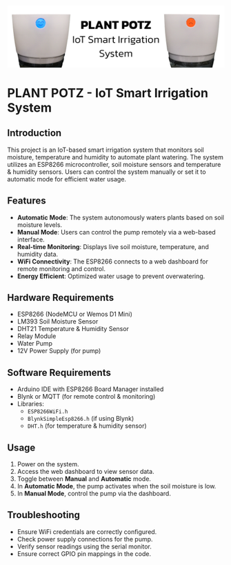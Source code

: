 ![Photo01](https://github.com/kysutrung/plant_potz/blob/main/mediaaaa/repo_cover1.jpg)

# PLANT POTZ - IoT Smart Irrigation System

## Introduction
This project is an IoT-based smart irrigation system that monitors soil moisture, temperature and humidity to automate plant watering. The system utilizes an ESP8266 microcontroller, soil moisture sensors and temperature & humidity sensors. Users can control the system manually or set it to automatic mode for efficient water usage.

## Features
- **Automatic Mode**: The system autonomously waters plants based on soil moisture levels.
- **Manual Mode**: Users can control the pump remotely via a web-based interface.
- **Real-time Monitoring**: Displays live soil moisture, temperature, and humidity data.
- **WiFi Connectivity**: The ESP8266 connects to a web dashboard for remote monitoring and control.
- **Energy Efficient**: Optimized water usage to prevent overwatering.

## Hardware Requirements
- ESP8266 (NodeMCU or Wemos D1 Mini)
- LM393 Soil Moisture Sensor
- DHT21 Temperature & Humidity Sensor
- Relay Module
- Water Pump
- 12V Power Supply (for pump)

## Software Requirements
- Arduino IDE with ESP8266 Board Manager installed
- Blynk or MQTT (for remote control & monitoring)
- Libraries:
  - `ESP8266WiFi.h`
  - `BlynkSimpleEsp8266.h` (if using Blynk)
  - `DHT.h` (for temperature & humidity sensor)

## Usage
1. Power on the system.
2. Access the web dashboard to view sensor data.
3. Toggle between **Manual** and **Automatic** mode.
4. In **Automatic Mode**, the pump activates when the soil moisture is low.
5. In **Manual Mode**, control the pump via the dashboard.

## Troubleshooting
- Ensure WiFi credentials are correctly configured.
- Check power supply connections for the pump.
- Verify sensor readings using the serial monitor.
- Ensure correct GPIO pin mappings in the code.

